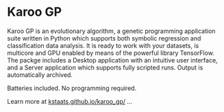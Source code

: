 # Karoo GP

Karoo GP is an evolutionary algorithm, a genetic programming application suite written in Python which supports both 
symbolic regression and classification data analysis. It is ready to work with your datasets, is multicore and GPU 
enabled by means of the powerful library TensorFlow. The packge includes a Desktop application with an intuitive user
interface, and a Server application which supports fully scripted runs. Output is automatically archived. 

Batteries included. No programming required.

Learn more at <a href="http://kstaats.github.io/karoo_gp/">kstaats.github.io/karoo_gp/</a> ...

